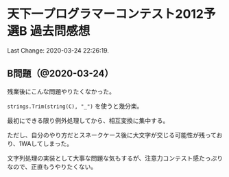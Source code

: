 # 天下一プログラマーコンテスト2012予選B 過去問感想

Last Change: 2020-03-24 22:26:19.

## B問題（@2020-03-24）

残業後にこんな問題やりたくなかった。

`strings.Trim(string(C), "_")` を使うと幾分楽。

最初にできる限り例外処理してから、相互変換に集中する。

ただし、自分のやり方だとスネークケース後に大文字が交じる可能性が残っており、1WAしてしまった。

文字列処理の実装として大事な問題な気もするが、注意力コンテスト感たっぷりなので、正直もうやりたくない。


